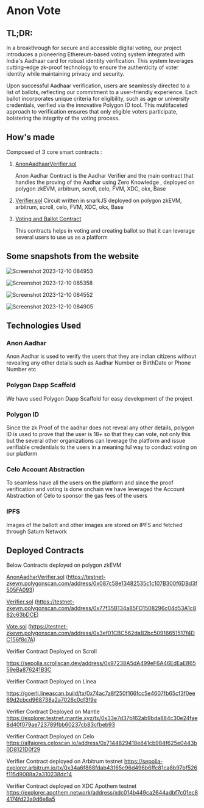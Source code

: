 

# **Anon Vote**

## TL;DR:
In a breakthrough for secure and accessible digital voting, our project introduces a pioneering Ethereum-based voting system integrated with India's Aadhaar card for robust identity verification. This system leverages cutting-edge zk-proof technology to ensure the authenticity of voter identity while maintaining privacy and security.

Upon successful Aadhaar verification, users are seamlessly directed to a list of ballots, reflecting our commitment to a user-friendly experience. Each ballot incorporates unique criteria for eligibility, such as age or university credentials, verified via the innovative Polygon ID tool. This multifaceted approach to verification ensures that only eligible voters participate, bolstering the integrity of the voting process.

## How's made

Composed of 3 core smart contracts :

1. [AnonAadhaarVerifier.sol](smart-contracts/contracts/AnonAadhaarVerifier.sol)

    Anon Aadhar Contract is the Aadhar Verifier and the main contract that handles the proving of the Aadhar using Zero Knowledge , deployed on polygon zkEVM, arbitrum, scroll, celo, FVM, XDC, okx, Base


2. [Verifier.sol](smart-contracts/contracts/Verifier.sol)
Circuit written in snarkJS deployed on polygon zkEVM, arbitrum, scroll, celo, FVM, XDC, okx, Base

3. [Voting and Ballot Contract](src/core/MultichainGovernorVotesAdapter.sol)

    This contracts helps in voting and creating ballot so that it can leverage several users to use us as a platform


## Some snapshots from the website

![Screenshot 2023-12-10 084953](https://github.com/Avni1802/decentralised-voting-app/assets/30965883/c460e410-313e-48f2-ba26-076f6d090e5e)

![Screenshot 2023-12-10 085358](https://github.com/Avni1802/decentralised-voting-app/assets/30965883/c2388700-faf7-40bb-9ba3-5a3ef6cff898)

![Screenshot 2023-12-10 084552](https://github.com/Avni1802/decentralised-voting-app/assets/30965883/af127ea6-3e7d-4154-ac94-4424e328e19d)

![Screenshot 2023-12-10 084905](https://github.com/Avni1802/decentralised-voting-app/assets/30965883/e98015d6-f371-4384-bb23-b10870dd4dda)

## Technologies Used

### Anon Aadhar

Anon Aadhar is used to verify the users that they are indian citizens without revealing any other details such as Aadhar Number or BirthDate or Phone Number etc 

### Polygon Dapp Scaffold

We have used Polygon Dapp Scaffold for easy development of the project 

### Polygon ID

Since the zk Proof of the aadhar does not reveal any other details, polygon ID is used to prove that the user is 18+ so that they can vote, not only this but the several other organizations can leverage the platform and issue verifiable credentials to the users in a meaning ful way to conduct voting on our platform 
### Celo Account Abstraction

To seamless have all the users on the platform and since the proof verification and voting is done onchain we have leveraged the Account Abstraction of Celo to sponsor the gas fees of the users

### IPFS

Images of the ballott and other images are stored on IPFS and fetched through Saturn Network

## **Deployed Contracts**

Below Contracts deployed on polygon zkEVM

[AnonAadharVerifier.sol](smart-contracts/contracts/AnonAadhaarVerifier.sol) (https://testnet-zkevm.polygonscan.com/address/0x087c58e13482535c1c107B300f6DBd3f505FA093)

[Verifier.sol](smart-contracts/contracts/Verifier.sol)  (https://testnet-zkevm.polygonscan.com/address/0x77f35B134a85FD1508296c04d53A1c882c63bDCE) 

[Vote.sol](smart-contracts/contracts/Vote.sol) (https://testnet-zkevm.polygonscan.com/address/0x3ef01CBC562daB2bc50916651517f4DC156f8c7A)

Verifier Contract Deployed on Scroll

https://sepolia.scrollscan.dev/address/0x97238A5dA499eF6A46EdEaE86559eBa876241B3C

Verifier Contract Deployed on Linea

https://goerli.lineascan.build/tx/0x74ac7a8f250f166fcc5e4607fb65cf3f0ee69d2cbcd968738a2a7026c0cf3f9e

Verifier Contract Deployed on Mantle
https://explorer.testnet.mantle.xyz/tx/0x33e7d37b162ab9bda884c30e24fae8d40f079ae723789fbb60237cb83cfbeb93

Verifier Contract Deployed on Celo
https://alfajores.celoscan.io/address/0x7144829418e841cb984f625e0443b0D8121D0f29

Verifier Contract deployed on Arbitrum testnet 
https://sepolia-explorer.arbitrum.io/tx/0x34a6f868fdab43165c96d496b6ffc81ca8b97bf526f115d9088a2a310238dc14

Verifier Contract deployed on XDC Apothem testnet
https://explorer.apothem.network/address/xdc014b449ca2644adbf7c01ec84174fd23a9d6e8a5
```
